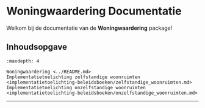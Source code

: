 # Woningwaardering Documentatie

Welkom bij de documentatie van de **Woningwaardering** package!

## Inhoudsopgave

```{toctree}
:maxdepth: 4

Woningwaardering <../README.md>
Implementatietoelichting zelfstandige woonruimten <implementatietoelichting-beleidsboeken/zelfstandige_woonruimten.md>
Implementatietoelichting onzelfstandige woonruimten <implementatietoelichting-beleidsboeken/onzelfstandige_woonruimten.md>
```

---
